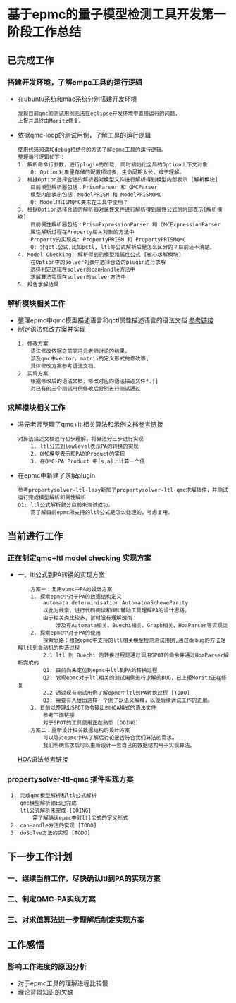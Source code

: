 # 基于epmc的量子模型检测工具开发第一阶段工作总结
## 已完成工作
### 搭建开发环境，了解empc工具的运行逻辑
- 在ubuntu系统和mac系统分别搭建开发环境    
    ```
    发现目前qmc的测试用例无法在eclipse开发环境中直接运行的问题，
    上报并最终由Moritz修复。
    ```
- 依据qmc-loop的测试用例，了解工具的运行逻辑
    ```
    使用代码阅读和debug相结合的方式了解epmc工具的运行逻辑。
    整理运行逻辑如下：
    1. 解析命令行参数，进行plugin的加载, 同时初始化全局的Option上下文对象
        Q: Option对象里存储的配置项过多，生命周期太长，难于理解。
    2. 根据Option选择合适的解析器对模型文件进行解析得到模型内部表示 [解析模块]
        目前模型解析器包括：PrismParser 和 QMCParser
        模型内部表示包括：ModelPRISM 和 ModelPRISMQMC
        Q: ModelPRISMQMC类未在工具中使用？
    3. 根据Option选择合适的解析器对属性文件进行解析得到属性公式的内部表示[解析模块]
        目前属性解析器包括：PrismExpressionParser 和 QMCExpressionParser
        属性解析过程在Property相关对象的方法中
        Property的实现类: PropertyPRISM 和 PropertyPRISMQMC
        Q: 非qctl公式,比如pctl, ltl等公式解析后是怎么区分的？目前还不清楚。
    4. Model Checking: 解析得到的模型和属性公式 [核心求解模块]
        在Option中的solver列表中选择合适的plugin进行求解
        选择判定逻辑在solver的canHandle方法中
        求解算法实现在solver的solver方法中
    5. 报告求解结果
    ```
### 解析模块相关工作
- 整理epmc中qmc模型描述语言和qctl属性描述语言的语法文档
[参考链接](https://github.com/gaochong1111/epmc/blob/master/doc/syntax.md)
- 制定语法修改方案并实现
    ```
    1. 修改方案
        语法修改依据之前同冯元老师讨论的结果，
        涉及qmc中vector，matrix的定义形式的修改等,
        具体修改方案参考语法文档。
    2. 实现方案
        根据修改后的语法文档，修改对应的语法描述文件*.jj
        对已有的三个测试用例修改后分别进行测试通过
    ```
### 求解模块相关工作
- 冯元老师整理了qmc+ltl相关算法和示例文档[参考链接](https://github.com/gaochong1111/dev-doc/blob/master/LTL.pdf)
    ```
    对算法描述文档进行初步理解，将算法分三步进行实现
        1. ltl公式到lowlevel表示PA的转换的实现
        2. QMC模型表示和PA的Product的实现
        3. 在QMC-PA Product 中(s,a)上计算一个值
    ```
- 在epmc中新建了求解plugin
    ```
    参考propertysolver-ltl-lazy新加了propertysolver-ltl-qmc求解插件，并测试运行完成模型解析和属性解析
    Q1: ltl公式解析部分目前未测试成功。
        需了解目前epmc所支持的ltl公式是怎么处理的，考虑复用。

    ```
## 当前进行工作 
### 正在制定qmc+ltl model checking 实现方案
- 一、ltl公式到PA转换的实现方案
    ```
        方案一：复用epmc中PA的设计方案
        1. 探索epmc中对于PA的数据结构定义 
            automata.determinisation.AutomatonScheweParity
            以此为线索，进行代码阅读和UML辅助工具理解PA的设计思路。
            由于相关类比较多，暂时没有理解透彻：
                涉及有Automata相关、Buechi相关、Graph相关、HoaParser等实现类
        2. 探索epmc中对于PA的使用 
            探索思路：根据epmc中支持的ltl相关模型检测测试用例,通过debug的方法理解ltl到自动机的构造过程
            2.1 ltl 到 Buechi 的转换过程是通过调用SPOT的命令并通过HoaParser解析完成的
            Q1: 目前尚未定位到epmc中ltl到PA的转换过程
            Q2: 发现epmc对于ltl相关的测试用例进行求解的BUG，已上报Moritz正在修复
            2.2 通过现有测试用例了解epmc中ltl到PA转换过程 [TODO]
            Q3: 需要有人给出这样一个例子以语义解释，以便后续调试工作的进展。
        3. 目前以整理出SPOT命令输出的HOA格式的语法文件
            参考下面链接
            对于SPOT的工具使用正在熟悉 [DOING]
        方案二：重新设计相关数据结构的设计方案
            可以等对epmc中PA了解后讨论是否符合我们算法的需求。
            我们明确需求后可以重新设计一套自己的数据结构用于实现算法。
    ```
    [HOA语法参考链接](https://github.com/gaochong1111/epmc/blob/master/doc/hoa_syntax.md)
### propertysolver-ltl-qmc 插件实现方案
     1. 完成qmc模型解析和ltl公式解析
        qmc模型解析输出已完成
        ltl公式解析未完成 [DOING]
            需了解确认epmc中对ltl公式的定义形式
     2. canHandle方法的实现 [TODO]
     3. doSolve方法的实现 [TODO]
## 下一步工作计划
### 一、继续当前工作，尽快确认ltl到PA的实现方案
### 二、制定QMC-PA实现方案
### 三、对求值算法进一步理解后制定实现方案

## 工作感悟
### 影响工作进度的原因分析
- 对于epmc工具的理解进程比较慢
- 理论背景知识的欠缺
 
